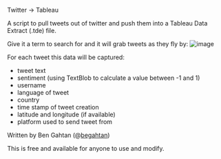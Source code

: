 Twitter -> Tableau

A script to pull tweets out of twitter and push them into a Tableau Data Extract (.tde) file.

Give it a term to search for and it will grab tweets as they fly by:
![image](https://public.tableau.com/s/sites/default/files/media/from-twitter-to-tableau-optimised.jpg)

For each tweet this data will be captured:
* tweet text
* sentiment (using TextBlob to calculate a value between -1 and 1)
* username
* language of tweet
* country
* time stamp of tweet creation
* latitude and longitude (if available)
* platform used to send tweet from

Written by Ben Gahtan (@[begahtan](https://twitter.com/begahtan/))

This is free and available for anyone to use and modify.
